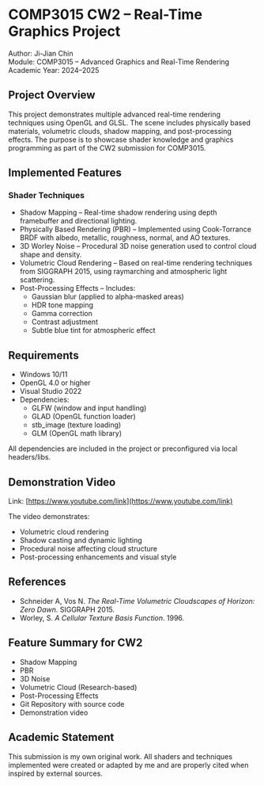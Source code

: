 # COMP3015 CW2 – Real-Time Graphics Project

Author: Ji-Jian Chin  
Module: COMP3015 – Advanced Graphics and Real-Time Rendering  
Academic Year: 2024–2025

## Project Overview

This project demonstrates multiple advanced real-time rendering techniques using OpenGL and GLSL. The scene includes physically based materials, volumetric clouds, shadow mapping, and post-processing effects. The purpose is to showcase shader knowledge and graphics programming as part of the CW2 submission for COMP3015.

## Implemented Features

### Shader Techniques

- Shadow Mapping – Real-time shadow rendering using depth framebuffer and directional lighting.
- Physically Based Rendering (PBR) – Implemented using Cook-Torrance BRDF with albedo, metallic, roughness, normal, and AO textures.
- 3D Worley Noise – Procedural 3D noise generation used to control cloud shape and density.
- Volumetric Cloud Rendering – Based on real-time rendering techniques from SIGGRAPH 2015, using raymarching and atmospheric light scattering.
- Post-Processing Effects – Includes:
  - Gaussian blur (applied to alpha-masked areas)
  - HDR tone mapping
  - Gamma correction
  - Contrast adjustment
  - Subtle blue tint for atmospheric effect

## Requirements

- Windows 10/11  
- OpenGL 4.0 or higher  
- Visual Studio 2022  
- Dependencies:
  - GLFW (window and input handling)
  - GLAD (OpenGL function loader)
  - stb_image (texture loading)
  - GLM (OpenGL math library)

All dependencies are included in the project or preconfigured via local headers/libs.

## Demonstration Video

Link: [https://www.youtube.com/link](https://www.youtube.com/link)

The video demonstrates:
- Volumetric cloud rendering
- Shadow casting and dynamic lighting
- Procedural noise affecting cloud structure
- Post-processing enhancements and visual style

## References

- Schneider A, Vos N. *The Real-Time Volumetric Cloudscapes of Horizon: Zero Dawn*. SIGGRAPH 2015.
- Worley, S. *A Cellular Texture Basis Function*. 1996.

## Feature Summary for CW2

- Shadow Mapping  
- PBR  
- 3D Noise  
- Volumetric Cloud (Research-based)  
- Post-Processing Effects  
- Git Repository with source code  
- Demonstration video

## Academic Statement

This submission is my own original work. All shaders and techniques implemented were created or adapted by me and are properly cited when inspired by external sources.
